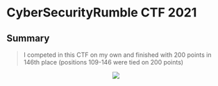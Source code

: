 <p align="center"><img src=" "></p>

# CyberSecurityRumble CTF 2021

## Summary
> I competed in this CTF on my own and finished with 200 points in 146th place (positions 109-146 were tied on 200 points)

<p align="center"><img src="_images/emailpdf.png"></p>

